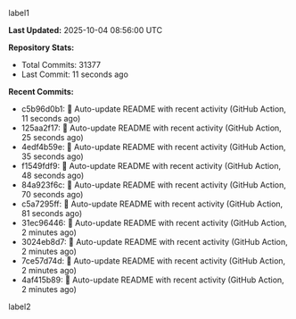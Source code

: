 
label1 
<!-- ACTIVITY_START -->
**Last Updated:** 2025-10-04 08:56:00 UTC

**Repository Stats:**
- Total Commits: 31377
- Last Commit: 11 seconds ago

**Recent Commits:**
- c5b96d0b1: 🤖 Auto-update README with recent activity (GitHub Action, 11 seconds ago)
- 125aa2f17: 🤖 Auto-update README with recent activity (GitHub Action, 25 seconds ago)
- 4edf4b59e: 🤖 Auto-update README with recent activity (GitHub Action, 35 seconds ago)
- f1549fdf9: 🤖 Auto-update README with recent activity (GitHub Action, 48 seconds ago)
- 84a923f6c: 🤖 Auto-update README with recent activity (GitHub Action, 70 seconds ago)
- c5a7295ff: 🤖 Auto-update README with recent activity (GitHub Action, 81 seconds ago)
- 31ec96446: 🤖 Auto-update README with recent activity (GitHub Action, 2 minutes ago)
- 3024eb8d7: 🤖 Auto-update README with recent activity (GitHub Action, 2 minutes ago)
- 7ce57d74d: 🤖 Auto-update README with recent activity (GitHub Action, 2 minutes ago)
- 4af415b89: 🤖 Auto-update README with recent activity (GitHub Action, 2 minutes ago)
<!-- ACTIVITY_END -->

label2
